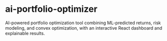 # ai-portfolio-optimizer
AI-powered portfolio optimization tool combining ML-predicted returns, risk modeling, and convex optimization, with an interactive React dashboard and explainable results.
